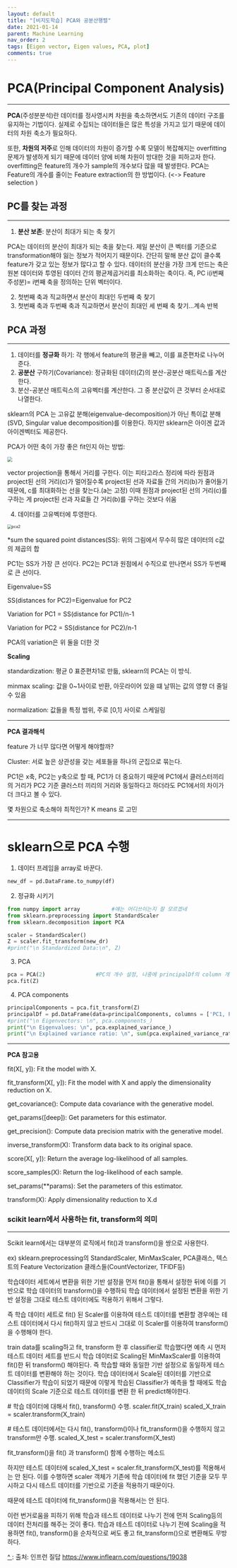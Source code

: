 ```yaml
---
layout: default
title: "[비지도학습] PCA와 공분산행렬"
date: 2021-01-14
parent: Machine Learning
nav_order: 2
tags: [Eigen vector, Eigen values, PCA, plot]
comments: true
---
```




# PCA(Principal Component Analysis)

---

**PCA**(주성분분석)란 데이터를 정사영시켜 차원을 축소하면서도 기존의 데이터 구조를 유지하는 기법이다. 실제로 수집되는 데이터들은 많은 특성을 가지고 있기 때문에 데이터의 차원 축소가 필요하다.

또한, **차원의 저주**로 인해 데이터의 차원이 증가할 수록 모델이 복잡해지는 overfitting 문제가 발생하게 되기 때문에 데이터 양에 비해 차원이 방대한 것을 피하고자 한다. overfitting은 feature의 개수가 sample의 개수보다 많을 때 발생한다. PCA는 Feature의 개수를 줄이는 Feature extraction의 한 방법이다. (<-> Feature selection )



## PC를 찾는 과정

---

1. **분산 보존**: 분산이 최대가 되는 축 찾기

PCA는 데이터의 분산이 최대가 되는 축을 찾는다. 제일 분산이 큰 벡터를 기준으로 transformation해야 잃는 정보가 적어지기 때문이다. 간단히 말해 분산 값이 클수록 feature가 갖고 있는 정보가 많다고 할 수 있다.  데이터의 분산을 가장 크게 만드는 축은 원본 데이터와 투영된 데이터 간의 평균제곱거리를 최소화하는 축이다. 즉, PC i(i번째 주성분)= i번째 축을 정의하는 단위 벡터이다.

2. 첫번째 축과 직교하면서 분산이 최대인 두번째 축 찾기
3. 첫번째 축과 두번째 축과 직교하면서 분산이 최대인 세 번째 축 찾기...계속 반복



## PCA 과정

---

1. 데이터를 **정규화** 하기: 각 행에서 feature의 평균을 빼고, 이를 표준편차로 나누어준다.
2. **공분산** 구하기(Covariance): 정규화된 데이터(Z)의 분산-공분산 매트릭스를 계산한다.
3. 분산-공분산 매트릭스의 고유벡터를 계산한다. 그 중 분산값이 큰 것부터 순서대로 나열한다.

sklearn의 PCA 는 고유값 분해(eigenvalue-decomposition)가 아닌  특이값 분해(SVD, Singular value decomposition)를 이용한다. 하지만 sklearn은 아이겐 값과 아이겐벡터도 제공한다.

PCA가 어떤 축이 가장 좋은 fit인지 아는 방법: 

<img src="C:\Users\Boyoon Jang\Desktop\Repository\terri1102.github.io\assets\img\pca.PNG" style="zoom:67%;" />

[^ ]: statQuest

vector projection을 통해서 거리를 구한다. 이는 피타고라스 정리에 따라 원점과 project된 선의 거리(c)가 멀어질수록 project된 선과 자료들 간의 거리(b)가 줄어들기 때문에, c를 최대화하는 선을 찾는다.(a는 고정) 이때 원점과 project된 선의 거리(c)를 구하는 게 project된 선과 자료들 간 거리(b)를 구하는 것보다 쉬움

4. 데이터를 고유벡터에 투영한다.

<img src="C:\Users\Boyoon Jang\Desktop\Repository\terri1102.github.io\assets\img\pca2.PNG" alt="pca2" style="zoom:60%;" />

 *sum the squared point distances(SS): 위의 그림에서 무수히 많은 데이터의 c값의 제곱의 합

PC1는 SS가 가장 큰 선이다. PC2는 PC1과 원점에서 수직으로 만나면서 SS가 두번째로 큰 선이다.

Eigenvalue=SS

SS(distances for PC2)=Eigenvalue for PC2

Variation for PC1 = SS(distance for PC1)/n-1

Variation for PC2 = SS(distance for PC2)/n-1

PCA의 variation은 위 둘을 더한 것



**Scaling**

standardization: 평균 0 표준편차1로 만듦, sklearn의 PCA는 이 방식.

minmax scaling: 값을 0~1사이로 반환, 아웃라이어 있을 떄 날뛰는 값의 영향 더 줄일 수 있음

normalization: 값들을 특정 범위, 주로 [0,1] 사이로 스케일링

[^ ]: https://m.blog.naver.com/mrp/221672080759



---

**PCA 결과해석**

feature 가 너무 많다면 어떻게 해야할까?

Cluster: 서로 높은 상관성을 갖는 세포들을 하나의 군집으로 묶는다.

PC1은 x축, PC2는 y축으로 할 때, PC1가 더 중요하기 때문에 PC1에서 클러스터끼리의 거리가 PC2 기준 클러스터 끼리의 거리와 동일하다고 하더라도 PC1에서의 차이가 더 크다고 볼 수 있다.



몇 차원으로 축소해야 최적인가? K means 로 고민



---



# sklearn으로 PCA 수행 

1. 데이터 프레임을 array로 바꾼다.

```python
new_df = pd.DataFrame.to_numpy(df)
```

2. 정규화 시키기

```python
from numpy import array          #얘는 어디쓰이는지 잘 모르겠네
from sklearn.preprocessing import StandardScaler
from sklearn.decomposition import PCA

scaler = StandardScaler()
Z = scaler.fit_transform(new_dr)
#print("\n Standardized Data:\n", Z)
```

3. PCA

```python
pca = PCA(2)                #PC의 개수 설정, 나중에 principalDf의 column 개수랑 맞춰야 함
pca.fit(Z)
```

4. PCA components

```python
principalComponents = pca.fit_transform(Z)
principalDf = pd.DataFrame(data=principalComponents, columns = ['PC1, PC2'])
#print("\n Eigenvectors: \n", pca.components_)
print("\n Eigenvalues: \n", pca.explained_variance_)
print("\n Explained variance ratio: \n", sum(pca.explained_variance_ratio_))
```

---



**PCA 참고용**

fit(X[, y]): Fit the model with X.

fit_transform(X[, y]): Fit the model with X and apply the dimensionality reduction on X.

get_covariance(): Compute data covariance with the generative model.

get_params([deep]): Get parameters for this estimator.

get_precision(): Compute data precision matrix with the generative model.

inverse_transform(X): Transform data back to its original space.

score(X[, y]): Return the average log-likelihood of all samples.

score_samples(X): Return the log-likelihood of each sample.

set_params(**params): Set the parameters of this estimator.

transform(X): Apply dimensionality reduction to X.d





### scikit learn에서 사용하는 fit, transform의 의미

---

Scikit learn에서는 대부분의 로직에서 fit()과 transform()을 쌍으로 사용한다. 

ex) sklearn.preprocessing의 StandardScaler, MinMaxScaler, PCA클래스, 텍스트의 Feature Vectorization 클래스들(CountVectorizer, TFIDF등) 

학습데이터 세트에서 변환을 위한 기반 설정을 먼저 fit()을 통해서 설정한 뒤에 이를 기반으로 학습 데이터의 transform()을 수행하되 학습 데이터에서 설정된 변환을 위한 기반 설정을 그대로 테스트 데이터에도 적용하기 위해서 그렇다.

즉 학습 데이터 세트로 fit() 된 Scaler를 이용하여 테스트 데이터를 변환할 경우에는 테스트 데이터에서 다시 fit()하지 않고 반드시 그대로 이 Scaler를 이용하여 transform()을 수행해야 한다.

train data를 scaling하고 fit, transform 한 후 classifier로 학습했다면 예측 시 먼저 테스트 데이터 세트를 반드시 학습 데이터로 Scaling된 MinMaxScaler를 이용하여 fit()한 뒤 transform() 해야된다. 즉 학습할 때와 동일한 기반 설정으로 동일하게 테스트 데이터를 변환해야 하는 것이다. 학습 데이터에서 Scale된 데이터를 기반으로 Classifier가 학습이 되었기 때문에 이렇게 학습된 Classifier가 예측을 할 때에도 학습 데이터의 Scale 기준으로 테스트 데이터를 변환 한 뒤 predict해야한다.


\# 학습 데이터에 대해서 fit(), transform() 수행.
scaler.fit(X_train)
scaled_X_train = scaler.transform(X_train)

\# 테스트 데이터에서는 다시 fit(), transform()이나 fit_transform()을 수행하지 않고 transform만 수행.
scaled_X_test = scaler.transform(X_test)

fit_transform()을 fit() 과 transform() 함께 수행하는 메소드



하지만 테스트 데이터에 scaled_X_test = scaler.fit_transform(X_test)를 적용해서는 안 된다. 이를 수행하면 scaler 객체가 기존에 학습 데이터에 fit 했던 기준을 모두 무시하고 다시 테스트 데이터를 기반으로 기준을 적용하기 때문이다. 

때문에 테스트 데이터에 fit_transform()을 적용해서는 안 된다.

이런 번거로움을 피하기 위해 학습과 테스트 데이터로 나누기 전에 먼저 Scaling등의 데이터 전처리를 해주는 것이 좋다.  학습과 테스트 데이터로 나누기 전에 Scaling을 적용하면 fit(), transform()을 순차적으로 써도 좋고 fit_transform()으로 변환해도 무방하다.

[^ ]: 출처: 인프런 질답 https://www.inflearn.com/questions/19038